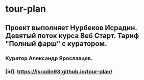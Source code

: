 # tour-plan

## Проект выполняет Нурбеков Исрадин. <br> Девятый поток курса Веб Старт. Тариф "Полный фарш" с куратором.

### Куратор Александр Ярославцев.

### [id]: https://isradin93.github.io/tour-plan/

